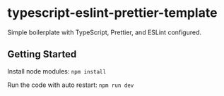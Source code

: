 # typescript-eslint-prettier-template

Simple boilerplate with TypeScript, Prettier, and ESLint configured.

## Getting Started

Install node modules: `npm install`

Run the code with auto restart: `npm run dev`
